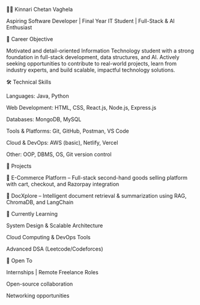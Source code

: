 👨‍💻 Kinnari Chetan Vaghela

Aspiring Software Developer | Final Year IT Student | Full-Stack & AI Enthusiast

💼 Career Objective

Motivated and detail-oriented Information Technology student with a strong foundation in full-stack development, data structures, and AI. Actively seeking opportunities to contribute to real-world projects, learn from industry experts, and build scalable, impactful technology solutions.

🛠️ Technical Skills

Languages: Java, Python

Web Development: HTML, CSS, React.js, Node.js, Express.js

Databases: MongoDB, MySQL

Tools & Platforms: Git, GitHub, Postman, VS Code

Cloud & DevOps: AWS (basic), Netlify, Vercel

Other: OOP, DBMS, OS, Git version control


📁 Projects

🛒 E-Commerce Platform – Full-stack second-hand goods selling platform with cart, checkout, and Razorpay integration

📄 DocXplore – Intelligent document retrieval & summarization using RAG, ChromaDB, and LangChain


🧠 Currently Learning

System Design & Scalable Architecture

Cloud Computing & DevOps Tools

Advanced DSA (Leetcode/Codeforces)

🤝 Open To

Internships | Remote Freelance Roles

Open-source collaboration

Networking opportunities
